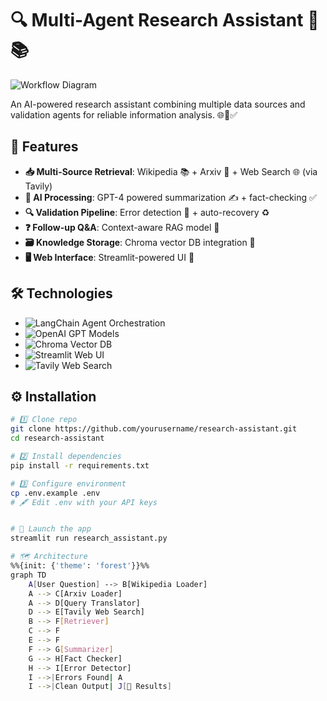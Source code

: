# 🔍 Multi-Agent Research Assistant 🤖📚

![Workflow Diagram](https://via.placeholder.com/800x400.png?text=Research+Workflow+Diagram+%7C+Add+Your+Architecture+Image+Here)

An AI-powered research assistant combining multiple data sources and validation agents for reliable information analysis. 🌐🔬✅

## 🚀 Features
- **📥 Multi-Source Retrieval**: Wikipedia 📚 + Arxiv 📑 + Web Search 🌐 (via Tavily)
- **🧠 AI Processing**: GPT-4 powered summarization ✍️ + fact-checking ✅
- **🔍 Validation Pipeline**: Error detection 🚨 + auto-recovery ♻️
- **❓ Follow-up Q&A**: Context-aware RAG model 💬
- **🗃️ Knowledge Storage**: Chroma vector DB integration 💾
- **🖥️ Web Interface**: Streamlit-powered UI 🎨

## 🛠️ Technologies
- ![LangChain](https://img.shields.io/badge/LangChain-FF6F00?style=flat&logo=langchain&logoColor=white) Agent Orchestration
- ![OpenAI](https://img.shields.io/badge/OpenAI-412991?style=flat&logo=openai&logoColor=white) GPT Models
- ![Chroma](https://img.shields.io/badge/Chroma-FF6B6B?style=flat) Vector DB
- ![Streamlit](https://img.shields.io/badge/Streamlit-FF4B4B?style=flat&logo=streamlit&logoColor=white) Web UI
- ![Tavily](https://img.shields.io/badge/Tavily-00C7B7?style=flat) Web Search

## ⚙️ Installation

```bash
# 1️⃣ Clone repo
git clone https://github.com/yourusername/research-assistant.git
cd research-assistant

# 2️⃣ Install dependencies
pip install -r requirements.txt

# 3️⃣ Configure environment
cp .env.example .env
# 🖋️ Edit .env with your API keys


# 🚀 Launch the app
streamlit run research_assistant.py

# 🗺️ Architecture
%%{init: {'theme': 'forest'}}%%
graph TD
    A[User Question] --> B[Wikipedia Loader]
    A --> C[Arxiv Loader]
    A --> D[Query Translator]
    D --> E[Tavily Web Search]
    B --> F[Retriever]
    C --> F
    E --> F
    F --> G[Summarizer]
    G --> H[Fact Checker]
    H --> I[Error Detector]
    I -->|Errors Found| A
    I -->|Clean Output| J[📄 Results]